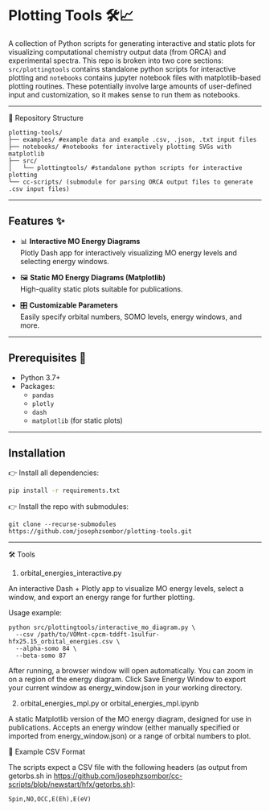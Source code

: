 # Plotting Tools 🛠️📈

A collection of Python scripts for generating interactive and static plots for visualizing computational chemistry output data (from ORCA) and experimental spectra. This repo is broken into two core sections: `src/plottingtools` contains standalone python scripts for interactive plotting and `notebooks` contains jupyter notebook files with matplotlib-based plotting routines. These potentially involve large amounts of user-defined input and customization, so it makes sense to run them as notebooks.

---

📂 Repository Structure
```
plotting-tools/
├── examples/ #example data and example .csv, .json, .txt input files
├── notebooks/ #notebooks for interactively plotting SVGs with matplotlib
├── src/
│   └── plottingtools/ #standalone python scripts for interactive plotting
└── cc-scripts/ (submodule for parsing ORCA output files to generate .csv input files)
```

---

## Features ✨
- 📊 **Interactive MO Energy Diagrams**  
  Plotly Dash app for interactively visualizing MO energy levels and selecting energy windows.
  
- 🖼️ **Static MO Energy Diagrams (Matplotlib)**  
  High-quality static plots suitable for publications.

- 🎛️ **Customizable Parameters**  
  Easily specify orbital numbers, SOMO levels, energy windows, and more.

---

## Prerequisites 🔧
- Python 3.7+
- Packages:
  - `pandas`
  - `plotly`
  - `dash`
  - `matplotlib` (for static plots)
---

## Installation
👉 Install all dependencies:
```bash
pip install -r requirements.txt
```
👉 Install the repo with submodules:
```
git clone --recurse-submodules https://github.com/josephzsombor/plotting-tools.git
```
---

🛠️ Tools
1. orbital_energies_interactive.py

An interactive Dash + Plotly app to visualize MO energy levels, select a window, and export an energy range for further plotting.

Usage example:
```
python src/plottingtools/interactive_mo_diagram.py \
  --csv /path/to/VOMnt-cpcm-tddft-1sulfur-hfx25.15_orbital_energies.csv \
  --alpha-somo 84 \
  --beta-somo 87
```
  After running, a browser window will open automatically.
  You can zoom in on a region of the energy diagram.
  Click Save Energy Window to export your current window as energy_window.json in your working directory.

2. orbital_energies_mpl.py or orbital_energies_mpl.ipynb

A static Matplotlib version of the MO energy diagram, designed for use in publications. Accepts an energy window (either manually specified or imported from energy_window.json) or a range of orbital numbers to plot. 

📄 Example CSV Format

The scripts expect a CSV file with the following headers (as output from getorbs.sh in https://github.com/josephzsombor/cc-scripts/blob/newstart/hfx/getorbs.sh):
```
Spin,NO,OCC,E(Eh),E(eV)
```

